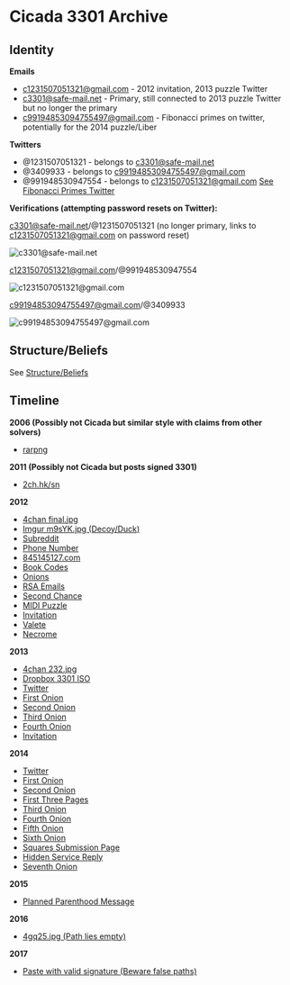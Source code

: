 # Cicada 3301 Archive

## Identity

**Emails**
- c1231507051321@gmail.com - 2012 invitation, 2013 puzzle Twitter
- c3301@safe-mail.net - Primary, still connected to 2013 puzzle Twitter but no longer the primary
- c99194853094755497@gmail.com - Fibonacci primes on twitter, potentially for the 2014 puzzle/Liber

**Twitters**
- @1231507051321 - belongs to c3301@safe-mail.net
- @3409933 - belongs to c99194853094755497@gmail.com
- @991948530947554 - belongs to c1231507051321@gmail.com [See Fibonacci Primes Twitter](./leads/twitter/README.md)


**Verifications (attempting password resets on Twitter):**

c3301@safe-mail.net/@1231507051321 (no longer primary, links to c1231507051321@gmail.com on password reset)

![c3301@safe-mail.net](cicada-accounts-identities/c3301@safe-mail.net-1231507051321-verification.png)

c1231507051321@gmail.com/@991948530947554

![c1231507051321@gmail.com](cicada-accounts-identities/c1231507051321@gmail.com-991948530947554-verification.png)

c99194853094755497@gmail.com/@3409933

![c99194853094755497@gmail.com](cicada-accounts-identities/c99194853094755497@gmail.com-3409933-verification.png)

## Structure/Beliefs

See [Structure/Beliefs](./structure-beliefs/README.md)

## Timeline

**2006 (Possibly not Cicada but similar style with claims from other solvers)**

- [rarpng](./leads/4chan_before_cicada/README.md)

**2011 (Possibly not Cicada but posts signed 3301)**

- [2ch.hk/sn](./leads/sn_archive/README.md)

**2012**

- [4chan final.jpg](./2012/001-final.jpg/README.md)
- [Imgur m9sYK.jpg (Decoy/Duck)](./2012/002-m9sYK.jpg/README.md)
- [Subreddit](./2012/003-subreddit/README.md)
- [Phone Number](./2012/004-phone-number/README.md)
- [845145127.com](./2012/005-845145127.com/README.md)
- [Book Codes](./2012/006-two-book-codes/README.md)
- [Onions](./2012/007-onions/README.md)
- [RSA Emails](./2012/008-rsa-emails/README.md)
- [Second Chance](./2012/008-second-chance/README.md)
- [MIDI Puzzle](./2012/009-midi-puzzle/README.md)
- [Invitation](./2012/010-invitation/README.md)
- [Valete](./2012/011-valete/README.md)
- [Necrome](./2012/012-necrome/README.md)

**2013**

- [4chan 232.jpg](./2013/001-232.jpg/README.md)
- [Dropbox 3301 ISO](./2013/002-3301/README.md)
- [Twitter](./2013/003-twitter/README.md)
- [First Onion](./2013/004-first-onion/README.md)
- [Second Onion](./2013/005-second-onion/README.md)
- [Third Onion](./2013/006-third-onion/README.md)
- [Fourth Onion](./2013/007-fourth-onion/README.md)
- [Invitation](./2013/008-invitation/README.md)

**2014**

- [Twitter](./2014/001-twitter/README.md)
- [First Onion](./2014/002-first-onion/README.md)
- [Second Onion](./2014/003-second-onion/README.md)
- [First Three Pages](./2014/004-first-three-pages/README.md)
- [Third Onion](./2014/005-third-onion/README.md)
- [Fourth Onion](./2014/006-fourth-onion/README.md)
- [Fifth Onion](./2014/007-fifth-onion/README.md)
- [Sixth Onion](./2014/008-sixth-onion/README.md)
- [Squares Submission Page](./2014/009-squares-submission-pages/README.md)
- [Hidden Service Reply](./2014/010-hidden-service-reply/README.md)
- [Seventh Onion](./2014/011-seventh-onion/README.md)

**2015**

- [Planned Parenthood Message](./2015/planned-parenthood.txt.asc)

**2016**

- [4gq25.jpg (Path lies empty)](./2016/README.md)

**2017**

- [Paste with valid signature (Beware false paths)](./2017/yEiTHhvF)
